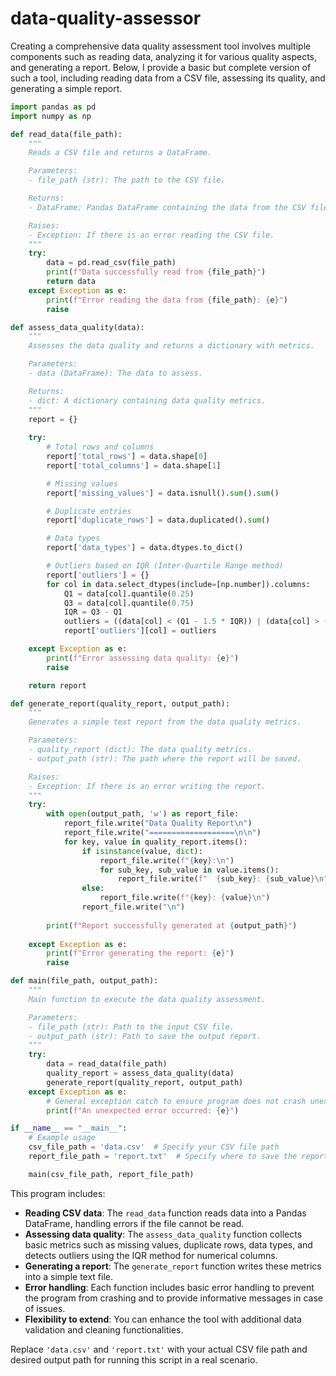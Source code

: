 # data-quality-assessor

Creating a comprehensive data quality assessment tool involves multiple components such as reading data, analyzing it for various quality aspects, and generating a report. Below, I provide a basic but complete version of such a tool, including reading data from a CSV file, assessing its quality, and generating a simple report.

```python
import pandas as pd
import numpy as np

def read_data(file_path):
    """
    Reads a CSV file and returns a DataFrame.

    Parameters:
    - file_path (str): The path to the CSV file.

    Returns:
    - DataFrame: Pandas DataFrame containing the data from the CSV file.

    Raises:
    - Exception: If there is an error reading the CSV file.
    """
    try:
        data = pd.read_csv(file_path)
        print(f"Data successfully read from {file_path}")
        return data
    except Exception as e:
        print(f"Error reading the data from {file_path}: {e}")
        raise

def assess_data_quality(data):
    """
    Assesses the data quality and returns a dictionary with metrics.

    Parameters:
    - data (DataFrame): The data to assess.

    Returns:
    - dict: A dictionary containing data quality metrics.
    """
    report = {}
    
    try:
        # Total rows and columns
        report['total_rows'] = data.shape[0]
        report['total_columns'] = data.shape[1]

        # Missing values
        report['missing_values'] = data.isnull().sum().sum()

        # Duplicate entries
        report['duplicate_rows'] = data.duplicated().sum()

        # Data types
        report['data_types'] = data.dtypes.to_dict()

        # Outliers based on IQR (Inter-Quartile Range method)
        report['outliers'] = {}
        for col in data.select_dtypes(include=[np.number]).columns:
            Q1 = data[col].quantile(0.25)
            Q3 = data[col].quantile(0.75)
            IQR = Q3 - Q1
            outliers = ((data[col] < (Q1 - 1.5 * IQR)) | (data[col] > (Q3 + 1.5 * IQR))).sum()
            report['outliers'][col] = outliers

    except Exception as e:
        print(f"Error assessing data quality: {e}")
        raise

    return report

def generate_report(quality_report, output_path):
    """
    Generates a simple text report from the data quality metrics.

    Parameters:
    - quality_report (dict): The data quality metrics.
    - output_path (str): The path where the report will be saved.

    Raises:
    - Exception: If there is an error writing the report.
    """
    try:
        with open(output_path, 'w') as report_file:
            report_file.write("Data Quality Report\n")
            report_file.write("===================\n\n")
            for key, value in quality_report.items():
                if isinstance(value, dict):
                    report_file.write(f"{key}:\n")
                    for sub_key, sub_value in value.items():
                        report_file.write(f"  {sub_key}: {sub_value}\n")
                else:
                    report_file.write(f"{key}: {value}\n")
                report_file.write("\n")
        
        print(f"Report successfully generated at {output_path}")
    
    except Exception as e:
        print(f"Error generating the report: {e}")
        raise

def main(file_path, output_path):
    """
    Main function to execute the data quality assessment.

    Parameters:
    - file_path (str): Path to the input CSV file.
    - output_path (str): Path to save the output report.
    """
    try:
        data = read_data(file_path)
        quality_report = assess_data_quality(data)
        generate_report(quality_report, output_path)
    except Exception as e:
        # General exception catch to ensure program does not crash unexpectedly
        print(f"An unexpected error occurred: {e}")

if __name__ == "__main__":
    # Example usage
    csv_file_path = 'data.csv'  # Specify your CSV file path
    report_file_path = 'report.txt'  # Specify where to save the report

    main(csv_file_path, report_file_path)
```

This program includes:

- **Reading CSV data**: The `read_data` function reads data into a Pandas DataFrame, handling errors if the file cannot be read.
- **Assessing data quality**: The `assess_data_quality` function collects basic metrics such as missing values, duplicate rows, data types, and detects outliers using the IQR method for numerical columns.
- **Generating a report**: The `generate_report` function writes these metrics into a simple text file.
- **Error handling**: Each function includes basic error handling to prevent the program from crashing and to provide informative messages in case of issues.
- **Flexibility to extend**: You can enhance the tool with additional data validation and cleaning functionalities.

Replace `'data.csv'` and `'report.txt'` with your actual CSV file path and desired output path for running this script in a real scenario.